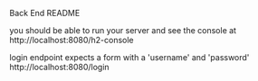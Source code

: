 Back End README

you should be able to run your server and see the console at
http://localhost:8080/h2-console

login endpoint expects a form with a 'username' and 'password'
http://localhost:8080/login
